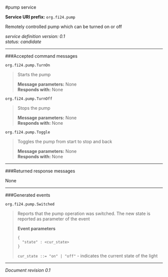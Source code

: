 #pump service

**Service URI prefix:**    `org.fi24.pump`

Remotely controlled pump which can be turned on or off

*service definition version: 0.1*  
*status: candidate*

---

###Accepted command messages

`org.fi24.pump.TurnOn`

> Starts the pump
> 
> **Message parameters:** None  
> **Responds with:** None


`org.fi24.pump.TurnOff` 

> Stops the pump
> 
>**Message parameters:** None  
>**Responds with:** None

`org.fi24.pump.Toggle`

> Toggles the pump from start to stop and back
> 
>**Message parameters:** None  
>**Responds with:** None

---


###Returned response messages

None

---

###Generated events

`org.fi24.pump.Switched`

> Reports that the pump operation was switched. The new state is reported as parameter of the event
>  
> **Event parameters**
> 
>```
>{
>   "state" : <cur_state>
>}
>```
>
>`cur_state ::= "on" | "off"` - indicates the current state of the light  




---

*Document revision 0.1*

